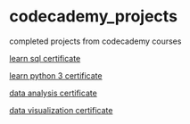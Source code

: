 # codecademy_projects
completed projects from codecademy courses

[learn sql certificate](https://www.codecademy.com/profiles/mokymok/certificates/042a4e5884e3eb6ea1f2a12be6abb851)

[learn python 3 certificate](https://www.codecademy.com/profiles/mokymok/certificates/6c152bd262967f8c941c9707ed636bda)

[data analysis certificate](https://www.codecademy.com/profiles/mokymok/certificates/5ff882c953c2ed000e17bf1d)

[data visualization certificate](https://www.codecademy.com/profiles/mokymok/certificates/5d24b4845808221825fadca1)
